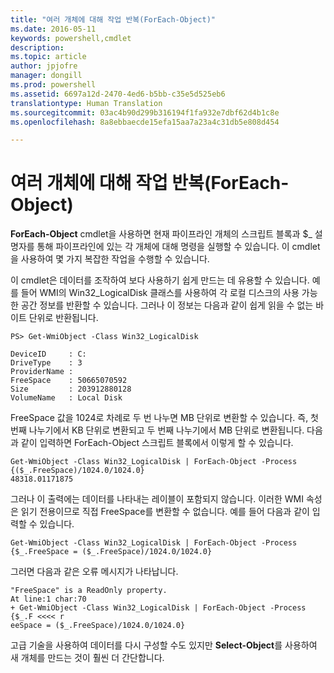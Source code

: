 ```yaml
---
title: "여러 개체에 대해 작업 반복(ForEach-Object)"
ms.date: 2016-05-11
keywords: powershell,cmdlet
description: 
ms.topic: article
author: jpjofre
manager: dongill
ms.prod: powershell
ms.assetid: 6697a12d-2470-4ed6-b5bb-c35e5d525eb6
translationtype: Human Translation
ms.sourcegitcommit: 03ac4b90d299b316194f1fa932e7dbf62d4b1c8e
ms.openlocfilehash: 8a8ebbaecde15efa15aa7a23a4c31db5e808d454

---
```


# 여러 개체에 대해 작업 반복(ForEach-Object)
**ForEach\-Object** cmdlet을 사용하면 현재 파이프라인 개체의 스크립트 블록과 $\_ 설명자를 통해 파이프라인에 있는 각 개체에 대해 명령을 실행할 수 있습니다. 이 cmdlet을 사용하여 몇 가지 복잡한 작업을 수행할 수 있습니다.

이 cmdlet은 데이터를 조작하여 보다 사용하기 쉽게 만드는 데 유용할 수 있습니다. 예를 들어 WMI의 Win32\_LogicalDisk 클래스를 사용하여 각 로컬 디스크의 사용 가능한 공간 정보를 반환할 수 있습니다. 그러나 이 정보는 다음과 같이 쉽게 읽을 수 없는 바이트 단위로 반환됩니다.

```
PS> Get-WmiObject -Class Win32_LogicalDisk

DeviceID     : C:
DriveType    : 3
ProviderName :
FreeSpace    : 50665070592
Size         : 203912880128
VolumeName   : Local Disk
```

FreeSpace 값을 1024로 차례로 두 번 나누면 MB 단위로 변환할 수 있습니다. 즉, 첫 번째 나누기에서 KB 단위로 변환되고 두 번째 나누기에서 MB 단위로 변환됩니다. 다음과 같이 입력하면 ForEach\-Object 스크립트 블록에서 이렇게 할 수 있습니다.

```
Get-WmiObject -Class Win32_LogicalDisk | ForEach-Object -Process {($_.FreeSpace)/1024.0/1024.0}
48318.01171875
```

그러나 이 출력에는 데이터를 나타내는 레이블이 포함되지 않습니다. 이러한 WMI 속성은 읽기 전용이므로 직접 FreeSpace를 변환할 수 없습니다. 예를 들어 다음과 같이 입력할 수 있습니다.

```
Get-WmiObject -Class Win32_LogicalDisk | ForEach-Object -Process {$_.FreeSpace = ($_.FreeSpace)/1024.0/1024.0}
```

그러면 다음과 같은 오류 메시지가 나타납니다.

```
"FreeSpace" is a ReadOnly property.
At line:1 char:70
+ Get-WmiObject -Class Win32_LogicalDisk | ForEach-Object -Process {$_.F <<<< r
eeSpace = ($_.FreeSpace)/1024.0/1024.0}
```

고급 기술을 사용하여 데이터를 다시 구성할 수도 있지만 **Select\-Object**를 사용하여 새 개체를 만드는 것이 훨씬 더 간단합니다.




<!--HONumber=Jun16_HO4-->


